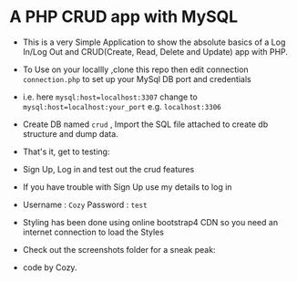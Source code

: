 
# A PHP CRUD app with MySQL

- This is a very Simple Application to show the absolute basics of a Log In/Log Out and CRUD(Create, Read, Delete and Update) app with PHP.

- To Use on your locallly ,clone this repo then edit connection ```connection.php``` to set up your MySql DB port and credentials

- i.e. here  ```mysql:host=localhost:3307``` change to ```mysql:host=localhost:your_port``` e.g. ```localhost:3306```

- Create DB named ```crud``` , Import the SQL file attached to create db structure and dump data.

- That's it, get to testing:

- Sign Up, Log in and test out the crud features

- If you have trouble with Sign Up use my details to log in

- Username : ```Cozy``` Password : ```test```

- Styling has been done using online bootstrap4 CDN so you need an internet connection to load the Styles

- Check out the screenshots folder for a sneak peak:

- code by Cozy.
